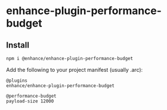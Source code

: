 # enhance-plugin-performance-budget

## Install

```bash
npm i @enhance/enhance-plugin-performance-budget
```

Add the following to your project manifest (usually .arc):

```
@plugins
enhance/enhance-plugin-performance-budget

@performance-budget
payload-size 12000
```
